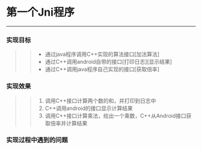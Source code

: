 # 第一个Jni程序
---
### 实现目标  
>> * 通过java程序调用C++实现的算法接口[加法算法]  
>> * 通过C++调用android自带的接口[打印日志][显示结果]  
>> * 通过C++调用java程序自己实现的接口[获取倍率]  

### 实现效果
>> 1. 调用C++接口计算两个数的和，并打印到日志中  
>> 2. C++调用android的接口显示计算结果  
>> 3. 调用C++接口计算乘法，给出一个乘数，C++从Android接口获取倍率并计算结果  

### 实现过程中遇到的问题
